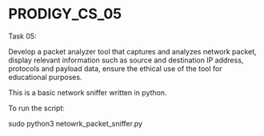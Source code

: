# PRODIGY_CS_05

Task 05: 

Develop a packet analyzer tool that captures and analyzes  network packet, display relevant information such as source and destination IP address, protocols and payload data, ensure the ethical use of the tool for educational purposes.

This is a basic network sniffer written in python.

To run the script:

sudo python3 netowrk_packet_sniffer.py

